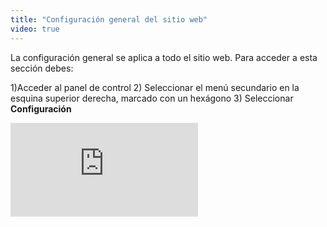 ```yaml
---
title: "Configuración general del sitio web"
video: true
---
```


La configuración general se aplica a todo el sitio web. Para acceder a esta sección debes:

1)Acceder al panel de control
2) Seleccionar el menú secundario en la esquina superior derecha, marcado con un hexágono
3) Seleccionar **Configuración**

<div class="aspect-w-16 aspect-h-9">
  <iframe src="https://www.youtube.com/embed/g3Ozb1EGq_A" frameborder="0" allow="accelerometer; autoplay; clipboard-write; encrypted-media; gyroscope; picture-in-picture" allowfullscreen></iframe>
</div>
